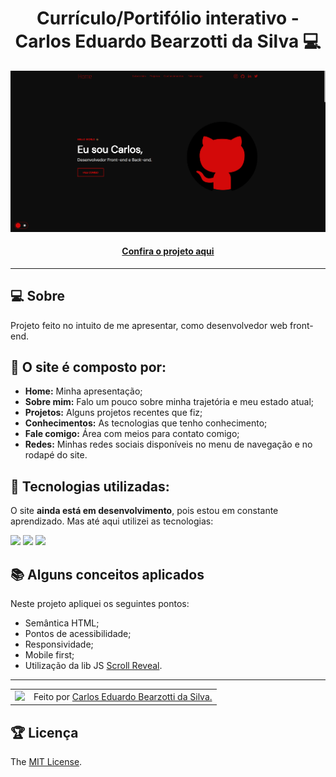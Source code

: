 <h1 align="center">Currículo/Portifólio interativo - Carlos Eduardo Bearzotti da Silva 💻</h1>

![Imagem do projeto finalizado](assets/images/projects/portFinal.png)

<h4 align="center"><a href="https://curriculo-lemon-mu.vercel.app">Confira o projeto aqui</a></h4>

---

## 💻 Sobre

Projeto feito no intuito de me apresentar, como desenvolvedor web front-end.

## 🤯 O site é composto por:

- **Home:** Minha apresentação;
- **Sobre mim:** Falo um pouco sobre minha trajetória e meu estado atual;
- **Projetos:** Alguns projetos recentes que fiz;
- **Conhecimentos:** As tecnologias que tenho conhecimento;
- **Fale comigo:** Área com meios para contato comigo;
- **Redes:** Minhas redes sociais disponíveis no menu de navegação e no rodapé do site.

## 🧠 Tecnologias utilizadas:

O site **ainda está em desenvolvimento**, pois estou em constante aprendizado. Mas até aqui utilizei as tecnologias:

<div>
    <img src="https://img.shields.io/badge/HTML5-E34F26?style=for-the-badge&logo=html5&logoColor=white" />
    <img src="https://img.shields.io/badge/CSS3-1572B6?style=for-the-badge&logo=css3&logoColor=white" />
    <img src="https://img.shields.io/badge/JavaScript-F7DF1E?style=for-the-badge&logo=javascript&logoColor=black" />
</div>

## 📚 Alguns conceitos aplicados

Neste projeto apliquei os seguintes pontos:
+ Semântica HTML;
+ Pontos de acessibilidade;
+ Responsividade;
+ Mobile first;
+ Utilização da lib JS <a href="https://scrollrevealjs.org">Scroll Reveal</a>.

---

<table>
  <tr>
    <td>
      <img src="https://github.com/carlosbearzotti.png" width="100px" />
    <td>
      Feito por <a href="https://github.com/carlosbearzotti">Carlos Eduardo Bearzotti da Silva.</a>
    </td>
  </tr>
</table>

## 🏆 Licença

The [MIT License](./LICENSE).